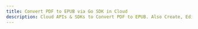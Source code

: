 ---title: Convert PDF to EPUB via Go SDK in Clouddescription: Cloud APIs & SDKs to Convert PDF to EPUB. Also Create, Edit & Render Microsoft Word & OpenOffice documents in the Cloud.---